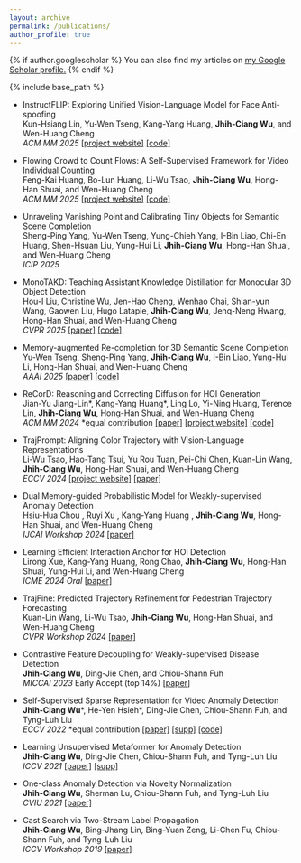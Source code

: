 ```yaml
---
layout: archive
permalink: /publications/
author_profile: true
---
```


{% if author.googlescholar %}
  You can also find my articles on <u><a href="{{author.googlescholar}}">my Google Scholar profile</a>.</u>
{% endif %}

{% include base_path %}

* InstructFLIP: Exploring Unified Vision-Language Model for Face Anti-spoofing    
Kun-Hsiang Lin, Yu-Wen Tseng, Kang-Yang Huang, **Jhih-Ciang Wu**, and Wen-Huang Cheng   
*ACM MM 2025* [[project website]](https://kunkunlin1221.github.io/InstructFLIP/) [[code]](https://github.com/kunkunlin1221/InstructFLIP )

* Flowing Crowd to Count Flows: A Self-Supervised Framework for Video Individual Counting  
Feng-Kai Huang, Bo-Lun Huang, Li-Wu Tsao, **Jhih-Ciang Wu**, Hong-Han Shuai, and Wen-Huang Cheng   
*ACM MM 2025* [[project website]](https://leohuang0511.github.io/vic-ssl/) [[code]](https://github.com/LeoHuang0511/VICSSL)

* Unraveling Vanishing Point and Calibrating Tiny Objects for Semantic Scene Completion  
Sheng-Ping Yang, Yu-Wen Tseng, Yung-Chieh Yang, I-Bin Liao, Chi-En Huang, Shen-Hsuan Liu, Yung-Hui Li, **Jhih-Ciang Wu**, Hong-Han Shuai, and Wen-Huang Cheng   
*ICIP 2025* 

* MonoTAKD: Teaching Assistant Knowledge Distillation for Monocular 3D Object Detection  
Hou-I Liu, Christine Wu, Jen-Hao Cheng, Wenhao Chai, Shian-yun Wang, Gaowen Liu, Hugo Latapie, **Jhih-Ciang Wu**, Jenq-Neng Hwang, Hong-Han Shuai, and Wen-Huang Cheng   
*CVPR 2025* [[paper]](https://openaccess.thecvf.com/content/CVPR2025/papers/Liu_MonoTAKD_Teaching_Assistant_Knowledge_Distillation_for_Monocular_3D_Object_Detection_CVPR_2025_paper.pdf) [[code]](https://github.com/hoiliu-0801/MonoTAKD)

* Memory-augmented Re-completion for 3D Semantic Scene Completion  
Yu-Wen Tseng, Sheng-Ping Yang, **Jhih-Ciang Wu**, I-Bin Liao, Yung-Hui Li, Hong-Han Shuai, and Wen-Huang Cheng   
*AAAI 2025* [[paper]](https://ojs.aaai.org/index.php/AAAI/article/view/32801) [[code]](https://github.com/ywtseng0226/MARE)

* ReCorD: Reasoning and Correcting Diffusion for HOI Generation  
Jian-Yu Jiang-Lin\*, Kang-Yang Huang\*, Ling Lo, Yi-Ning Huang, Terence Lin, **Jhih-Ciang Wu**, Hong-Han Shuai, and Wen-Huang Cheng   
*ACM MM 2024* *equal contribution [[paper]](https://dl.acm.org/doi/10.1145/3664647.3680936) [[project website]](https://alberthkyhky.github.io/ReCorD/) [[code]](https://github.com/j1anglin/ReCorD)

* TrajPrompt: Aligning Color Trajectory with Vision-Language Representations  
Li-Wu Tsao, Hao-Tang Tsui, Yu Rou Tuan, Pei-Chi Chen, Kuan-Lin Wang, **Jhih-Ciang Wu**, Hong-Han Shuai, and Wen-Huang Cheng   
*ECCV 2024* [[project website]](https://trajprompt.github.io/) [[paper]](https://www.ecva.net/papers/eccv_2024/papers_ECCV/papers/05758.pdf)

* Dual Memory-guided Probabilistic Model for Weakly-supervised Anomaly Detection  
Hsiu-Hua Chou , Ruyi Xu , Kang-Yang Huang , **Jhih-Ciang Wu**, Hong-Han Shuai, and Wen-Huang Cheng   
*IJCAI Workshop 2024* [[paper]](https://link.springer.com/book/9789819790029)

* Learning Efficient Interaction Anchor for HOI Detection  
Lirong Xue, Kang-Yang Huang, Rong Chao, **Jhih-Ciang Wu**, Hong-Han Shuai, Yung-Hui Li, and Wen-Huang Cheng   
*ICME 2024 Oral* [[paper]](https://www.computer.org/csdl/proceedings-article/icme/2024/10687459/20F0lhdf1ew)

* TrajFine: Predicted Trajectory Refinement for Pedestrian Trajectory Forecasting  
Kuan-Lin Wang, Li-Wu Tsao, **Jhih-Ciang Wu**, Hong-Han Shuai, and Wen-Huang Cheng  
*CVPR Workshop 2024* [[paper]](https://openaccess.thecvf.com/content/CVPR2024W/WAD/papers/Wang_TrajFine_Predicted_Trajectory_Refinement_for_Pedestrian_Trajectory_Forecasting_CVPRW_2024_paper.pdf)

* Contrastive Feature Decoupling for Weakly-supervised Disease Detection  
 **Jhih-Ciang Wu**, Ding-Jie Chen, and Chiou-Shann Fuh  
*MICCAI 2023* Early Accept (top 14%) [[paper]](https://link.springer.com/content/pdf/10.1007/978-3-031-43904-9_25.pdf?pdf=inline%20link)

* Self-Supervised Sparse Representation for Video Anomaly Detection  
 **Jhih-Ciang Wu**\*, He-Yen Hsieh\*, Ding-Jie Chen, Chiou-Shann Fuh, and Tyng-Luh Liu  
*ECCV 2022* *equal contribution [[paper]](https://www.ecva.net/papers/eccv_2022/papers_ECCV/papers/136730727.pdf) [[supp]](https://www.ecva.net/papers/eccv_2022/papers_ECCV/papers/136730727-supp.pdf) [[code]](https://github.com/louisYen/S3R)

* Learning Unsupervised Metaformer for Anomaly Detection  
 **Jhih-Ciang Wu**, Ding-Jie Chen, Chiou-Shann Fuh, and Tyng-Luh Liu  
*ICCV 2021* [[paper]](https://openaccess.thecvf.com/content/ICCV2021/papers/Wu_Learning_Unsupervised_Metaformer_for_Anomaly_Detection_ICCV_2021_paper.pdf) [[supp]](https://openaccess.thecvf.com/content/ICCV2021/supplemental/Wu_Learning_Unsupervised_Metaformer_ICCV_2021_supplemental.pdf)

* One-class Anomaly Detection via Novelty Normalization  
 **Jhih-Ciang Wu**, Sherman Lu, Chiou-Shann Fuh, and Tyng-Luh Liu  
*CVIU 2021* [[paper]](https://www.sciencedirect.com/science/article/abs/pii/S1077314221000709)

* Cast Search via Two-Stream Label Propagation  
 **Jhih-Ciang Wu**, Bing-Jhang Lin, Bing-Yuan Zeng, Li-Chen Fu, Chiou-Shann Fuh, and Tyng-Luh Liu  
*ICCV Workshop 2019* [[paper]](https://openaccess.thecvf.com/content_ICCVW_2019/html/WIDER/Wu_Cast_Search_via_Two-Stream_Label_Propagation_ICCVW_2019_paper.html)





